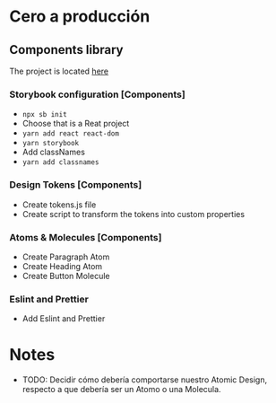 # Cero a producción

## Components library

The project is located [here](https://github.com/areyesdev/app-productivity.git)

### Storybook configuration [Components]

- `npx sb init`
- Choose that is a Reat project
- `yarn add react react-dom`
- `yarn storybook`
- Add classNames
- `yarn add classnames`

### Design Tokens [Components]

- Create tokens.js file
- Create script to transform the tokens into custom properties

### Atoms & Molecules [Components]

- Create Paragraph Atom
- Create Heading Atom
- Create Button Molecule

### Eslint and Prettier

- Add Eslint and Prettier

# Notes

- TODO: Decidir cómo debería comportarse nuestro Atomic Design, respecto a que debería ser un Atomo o una Molecula.
